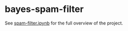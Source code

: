 # bayes-spam-filter
See [spam-filter.ipynb]([url](https://github.com/Velavee/bayes-spam-filter/blob/main/spam-filter.ipynb)) for the full overview of the project.
